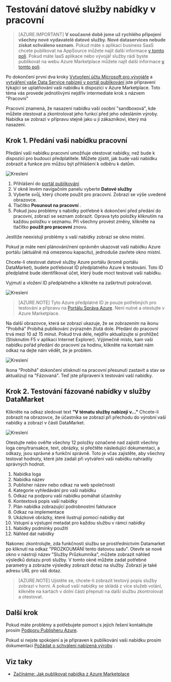 <properties
   pageTitle="Testování vaši nabídku datové služby pro Marketplace | Microsoft Azure"
   description="Pochopte, jak otestujte vaše nabídky datové služby Azure Marketplace."
   services="marketplace-publishing"
   documentationCenter=""
   authors="HannibalSII"
   manager="hascipio"
   editor=""/>

<tags
   ms.service="marketplace"
   ms.devlang="na"
   ms.topic="article"
   ms.tgt_pltfrm="na"
   ms.workload="na"
   ms.date="08/26/2016"
   ms.author="hascipio; avikova" />

# <a name="testing-your-data-service-offer-in-staging"></a>Testování datové služby nabídky v pracovní

>[AZURE.IMPORTANT] **V současné době jsme už rychlého připojení všechny nové vydavatelé datové služby. Nové dataservices nebude získat schváleno seznam.** Pokud máte s aplikací business SaaS chcete publikovat na AppSource můžete najít další informace [v tomto poli](https://appsource.microsoft.com/partners). Pokud máte IaaS aplikace nebo vývojář služby rádi byste publikovat na webu Azure Marketplace můžete najít další informace [v tomto poli](https://azure.microsoft.com/marketplace/programs/certified/).

Po dokončení první dva kroky [Vytvoření účtu Microsoft pro vývojáře](marketplace-publishing-accounts-creation-registration.md) a [vytváření vaše Data Service nabízejí v portál publikování](marketplace-publishing-data-service-creation.md) jste připravení týkající se uplatňování vaši nabídku k dispozici v Azure Marketplace. Toto téma vás provede jednotlivými nejdřív intermediate krok s názvem "Pracovní"

Pracovní znamená, že nasazení nabídku vaší osobní "sandboxová", kde můžete otestovat a zkontrolovat jeho funkcí před jeho odesláním výroby. Nabídka se zobrazí v přípravu stejně jako u ji zákazníkovi, který má nasazení.

## <a name="step-1-pushing-your-offer-to-staging"></a>Krok 1. Předání vaši nabídku pracovní
Předání vaši nabídku pracovní umožňuje otestovat nabídky, než bude k dispozici pro budoucí předplatitele.  Můžete zjistit, jak bude vaši nabídku zobrazit a funkce pro můžou být přihlášení k odběru k datům.  

  ![Kreslení](media/marketplace-publishing-data-service-test-in-staging/step-1.1.png)

1.  Přihlášení do [portál publikování](https://publish.windowsazure.com)
2.  V okně levém navigačním panelu vyberte **Datové služby**
3.  Vyberte svůj, který chcete použít pro pracovní. Zobrazí se výše uvedené obrazovce.
4.  Tlačítko **Posunout na pracovní** .  
5.  Pokud jsou problémy s nabídky potřebné k dokončení před předání do pracovní, zobrazí se seznam zobrazit.  Oprava tyto položky kliknutím na každou položku v seznamu. Při všechny provést změny, klikněte na tlačítko **použít pro pracovní** znovu.

Jestliže neexistují problémy s vaší nabídky zobrazí se okno místní.  

Pokud je máte není plánování/není oprávněn ukazovat vaši nabídku Azure portálu (aktuálně má omezenou kapacitu), jednoduše zavřete okno místní.

Chcete-li otestovat datové služby Azure portálu (kromě portálu DataMarket), budete potřebovat ID předplatného Azure k testování.  Toto ID předplatné bude identifikovat účet, který bude moct testovat vaši nabídku.  

Vyjmutí a vložení ID předplatného a klikněte na zaškrtnutí pokračovat.

  ![Kreslení](media/marketplace-publishing-data-service-test-in-staging/step-1.2.png)

> [AZURE.NOTE] Tyto Azure předplatné ID je pouze potřebných pro testování a přípravu na [Portálu Správa Azure](https://manage.windowsazure.com). Není nutné a otestujte v Azure Marketplace.

Na další obrazovce, která se zobrazí ukazuje, že se zobrazením na ikonu "Probíhá" Probíhá publikování zvýrazněn žlutá dole. Předání do pracovní trvá mezi 10 až 15 minut.  Pokud trvá déle, nejdřív aktualizujte si prohlížeč (Stisknutím F5 v aplikaci Internet Explorer).  Výjimečně místo, kam vaši nabídku pořád předání do pracovní za hodinu, klikněte na kontakt nám odkaz na dejte nám vědět, že je problém.

  ![Kreslení](media/marketplace-publishing-data-service-test-in-staging/step-1.3.png)

Ikona "Probíhá" dokončení stisknutí na pracovní přesunutí zastavit a stav se aktualizují na "Fázovaná".  Teď jste připraveni k testování vaší nabídky.  

## <a name="step-2-test-your-staged-offer-in-datamarket"></a>Krok 2. Testování fázované nabídky v služby DataMarket

Klikněte na odkaz sledovat text **"V tématu služby nabízejí v..."** Chcete-li zobrazit na obrazovce, že účastníka se zobrazí při přechodu do výrobní vaší nabídky a zobrazí v části DataMarket.

  ![Kreslení](media/marketplace-publishing-data-service-test-in-staging/step-2.2.png)

Otestujte nebo ověřte všechny 12 položky označené nad zajistit všechny loga ceny/transakce, text, obrázky, si přečtěte následující dokumentaci, a odkazy, jsou správné a funkční správně.  Toto je včas zajistěte, aby všechny testovat hodnoty, které jste zadali při vytváření vaši nabídku nahradily správných hodnot.

1. Nabídka loga
2. Nabídka název
3. Publisher název nebo odkaz na web společnosti
4. Kategorie vyhledávání pro vaši nabídku
5. Odkaz na podporu vaši nabídku pomáhat účastníky
6. Kontextová popis vaší nabídky
7. Plán nabídka zobrazující podrobnostmi fakturace
8. Odkaz na implementace
9. Ukázkové obrázky, které ilustrují pomocí nabídky dat
10. Vstupní a výstupní metadat pro každou službu v rámci nabídky
11. Nabídky podmínky použití
12. Náhled dat nabídky


Nakonec zkontrolujte, zda funkčnosti službu se prostřednictvím Datamarket po kliknutí na odkaz "PROZKOUMÁNÍ tento datovou sadu".  Otevře se nové okno v nástroji název "Služby Průzkumníka", můžete zobrazit náhled výsledků dotazu proti služby.  V tomto okně můžete zadat potřebné parametry a zobrazte výsledky zobrazit dotaz na služby.   Zobrazí je také adresu URL pro váš dotaz.  

> [AZURE.NOTE] Ujistěte se, chcete-li zobrazit textový popis služby zobrazí v horní.  A pokud vaší nabídky se skládá z více služeb volání, klikněte na kartách v dolní části přepnutí na další službu zkontrolovat a otestovat.



## <a name="next-step"></a>Další krok
Pokud máte problémy a potřebujete pomoct s jejich řešení kontaktujte prosím [Podporu Publisheru Azure]( http://go.microsoft.com/fwlink/?LinkId=272975).

Pokud si nejste spokojení a je připraven k publikování vaši nabídku prosím dokumentaci [Požádat o schválení nabízená výroby](marketplace-publishing-push-to-production.md) .

## <a name="see-also"></a>Viz taky
- [Začínáme: Jak publikovat nabídka z Azure Marketplace](marketplace-publishing-getting-started.md)
